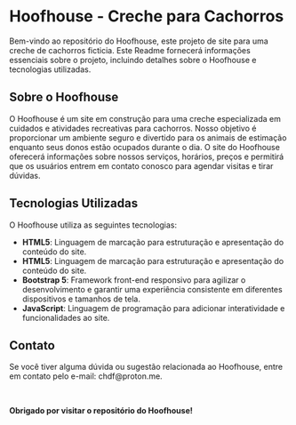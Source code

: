 <h1>Hoofhouse - Creche para Cachorros</h1>

<p>Bem-vindo ao repositório do Hoofhouse, este projeto de site para uma creche de cachorros ficticia. Este Readme fornecerá informações essenciais sobre o projeto, incluindo detalhes sobre o Hoofhouse e tecnologias utilizadas.</p>

<h2>Sobre o Hoofhouse</h2>

<p>O Hoofhouse é um site em construção para uma creche especializada em cuidados e atividades recreativas para cachorros. Nosso objetivo é proporcionar um ambiente seguro e divertido para os animais de estimação enquanto seus donos estão ocupados durante o dia. O site do Hoofhouse oferecerá informações sobre nossos serviços, horários, preços e permitirá que os usuários entrem em contato conosco para agendar visitas e tirar dúvidas.</p>

<h2>Tecnologias Utilizadas</h2>

<p>O Hoofhouse utiliza as seguintes tecnologias:</p>

<ul>
  <li><b>HTML5</b>: Linguagem de marcação para estruturação e apresentação do conteúdo do site.</li>
  <li><b>HTML5</b>: Linguagem de marcação para estruturação e apresentação do conteúdo do site. </li>
  <li><b>Bootstrap 5</b>: Framework front-end responsivo para agilizar o desenvolvimento e garantir uma experiência consistente em diferentes dispositivos e tamanhos de tela.</li>
    <li><b>JavaScript</b>: Linguagem de programação para adicionar interatividade e funcionalidades ao site.</li>
</ul>

<h2>Contato</h2>

<p>Se você tiver alguma dúvida ou sugestão relacionada ao Hoofhouse, entre em contato pelo e-mail: chdf@proton.me.</p>
<br>
<p><b>Obrigado por visitar o repositório do Hoofhouse!</b></p>
